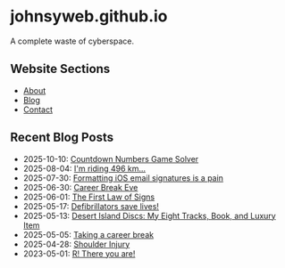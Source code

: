 # johnsyweb.github.io

A complete waste of cyberspace.


<!-- BEGIN TOC -->
## Website Sections

- [About](https://johnsy.com/about/)
- [Blog](https://johnsy.com/blog/)
- [Contact](https://johnsy.com/contact/)

## Recent Blog Posts

- 2025-10-10: [Countdown Numbers Game Solver](https://johnsy.com/blog/2025/10/10/countdown-numbers-game-solver/)
- 2025-08-04: [I'm riding 496 km...](https://johnsy.com/blog/2025/08/04/i'm-riding-496-km.../)
- 2025-07-30: [Formatting iOS email signatures is a pain](https://johnsy.com/blog/2025/07/30/formatting-ios-email-signatures-is-a-pain/)
- 2025-06-30: [Career Break Eve](https://johnsy.com/blog/2025/06/30/career-break-eve/)
- 2025-06-01: [The First Law of Signs](https://johnsy.com/blog/2025/06/01/the-first-law-of-signs/)
- 2025-05-17: [Defibrillators save lives!](https://johnsy.com/blog/2025/05/17/defibrillators-save-lives/)
- 2025-05-13: [Desert Island Discs: My Eight Tracks, Book, and Luxury Item](https://johnsy.com/blog/2025/05/13/desert-island-discs/)
- 2025-05-05: [Taking a career break](https://johnsy.com/blog/2025/05/05/career-break/)
- 2025-04-28: [Shoulder Injury](https://johnsy.com/blog/2025/04/28/shoulder-injury/)
- 2023-05-01: [R! There you are!](https://johnsy.com/blog/2023/05/01/r!-there-you-are!/)

<!-- END TOC -->
